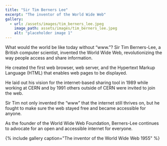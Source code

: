 ```yaml
---
title: "Sir Tim Berners Lee"
excerpt: "The inventor of the World Wide Web"
gallery:
  - url: /assets/images/tim_berners_lee.jpeg
    image_path: assets/images/tim_berners_lee.jpeg
    alt: "placeholder image 1"
---
```


What would the world be like today without “www.”? Sir Tim Berners-Lee, a British computer scientist, invented the World Wide Web, revolutionizing the way people access and share information.

He created the first web browser, web server, and the Hypertext Markup Language (HTML) that enables web pages to be displayed.

He laid out his vision for the internet-based sharing tool in 1989 while working at CERN and by 1991 others outside of CERN were invited to join the web.

Sir Tim not only invented the “www” that the internet still thrives on, but he fought to make sure the web stayed free and became accessible for anyone.

As the founder of the World Wide Web Foundation, Berners-Lee continues to advocate for an open and accessible internet for everyone.

{% include gallery caption="The inventor of the World Wide Web 1955" %}
